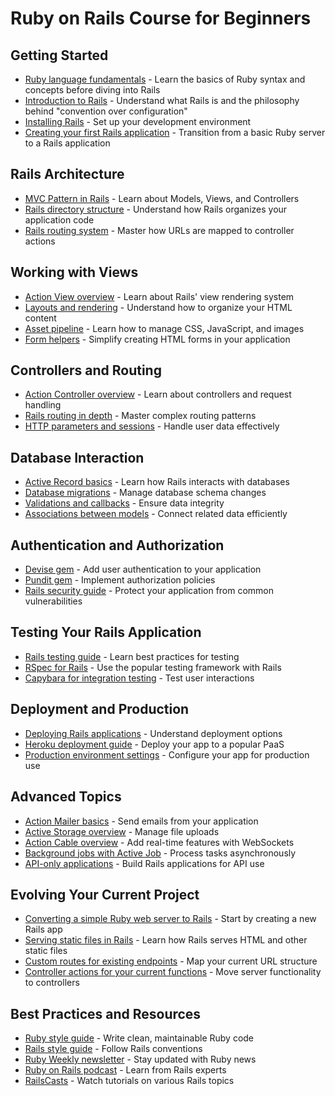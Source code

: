 # Ruby on Rails Course for Beginners

## Getting Started
- [Ruby language fundamentals](https://ruby-doc.org/docs/ruby-doc-bundle/Manual/man-1.4/) - Learn the basics of Ruby syntax and concepts before diving into Rails
- [Introduction to Rails](https://guides.rubyonrails.org/getting_started.html) - Understand what Rails is and the philosophy behind "convention over configuration"
- [Installing Rails](https://guides.rubyonrails.org/getting_started.html#creating-a-new-rails-project-installing-rails) - Set up your development environment
- [Creating your first Rails application](https://guides.rubyonrails.org/getting_started.html#creating-the-blog-application) - Transition from a basic Ruby server to a Rails application

## Rails Architecture
- [MVC Pattern in Rails](https://guides.rubyonrails.org/getting_started.html#mvc-and-you) - Learn about Models, Views, and Controllers
- [Rails directory structure](https://guides.rubyonrails.org/getting_started.html#creating-the-blog-application) - Understand how Rails organizes your application code
- [Rails routing system](https://guides.rubyonrails.org/routing.html) - Master how URLs are mapped to controller actions

## Working with Views
- [Action View overview](https://guides.rubyonrails.org/action_view_overview.html) - Learn about Rails' view rendering system
- [Layouts and rendering](https://guides.rubyonrails.org/layouts_and_rendering.html) - Understand how to organize your HTML content
- [Asset pipeline](https://guides.rubyonrails.org/asset_pipeline.html) - Learn how to manage CSS, JavaScript, and images
- [Form helpers](https://guides.rubyonrails.org/form_helpers.html) - Simplify creating HTML forms in your application

## Controllers and Routing
- [Action Controller overview](https://guides.rubyonrails.org/action_controller_overview.html) - Learn about controllers and request handling
- [Rails routing in depth](https://guides.rubyonrails.org/routing.html) - Master complex routing patterns
- [HTTP parameters and sessions](https://guides.rubyonrails.org/action_controller_overview.html#parameters) - Handle user data effectively

## Database Interaction
- [Active Record basics](https://guides.rubyonrails.org/active_record_basics.html) - Learn how Rails interacts with databases
- [Database migrations](https://guides.rubyonrails.org/active_record_migrations.html) - Manage database schema changes
- [Validations and callbacks](https://guides.rubyonrails.org/active_record_validations.html) - Ensure data integrity
- [Associations between models](https://guides.rubyonrails.org/association_basics.html) - Connect related data efficiently

## Authentication and Authorization
- [Devise gem](https://github.com/heartcombo/devise) - Add user authentication to your application
- [Pundit gem](https://github.com/varvet/pundit) - Implement authorization policies
- [Rails security guide](https://guides.rubyonrails.org/security.html) - Protect your application from common vulnerabilities

## Testing Your Rails Application
- [Rails testing guide](https://guides.rubyonrails.org/testing.html) - Learn best practices for testing
- [RSpec for Rails](https://github.com/rspec/rspec-rails) - Use the popular testing framework with Rails
- [Capybara for integration testing](https://github.com/teamcapybara/capybara) - Test user interactions

## Deployment and Production
- [Deploying Rails applications](https://guides.rubyonrails.org/deploying_rails_applications.html) - Understand deployment options
- [Heroku deployment guide](https://devcenter.heroku.com/articles/getting-started-with-rails6) - Deploy your app to a popular PaaS
- [Production environment settings](https://guides.rubyonrails.org/configuring.html#configuring-a-production-environment) - Configure your app for production use

## Advanced Topics
- [Action Mailer basics](https://guides.rubyonrails.org/action_mailer_basics.html) - Send emails from your application
- [Active Storage overview](https://guides.rubyonrails.org/active_storage_overview.html) - Manage file uploads
- [Action Cable overview](https://guides.rubyonrails.org/action_cable_overview.html) - Add real-time features with WebSockets
- [Background jobs with Active Job](https://guides.rubyonrails.org/active_job_basics.html) - Process tasks asynchronously
- [API-only applications](https://guides.rubyonrails.org/api_app.html) - Build Rails applications for API use

## Evolving Your Current Project
- [Converting a simple Ruby web server to Rails](https://guides.rubyonrails.org/getting_started.html) - Start by creating a new Rails app
- [Serving static files in Rails](https://guides.rubyonrails.org/asset_pipeline.html#serve-static-assets) - Learn how Rails serves HTML and other static files
- [Custom routes for existing endpoints](https://guides.rubyonrails.org/routing.html#non-resourceful-routes) - Map your current URL structure
- [Controller actions for your current functions](https://guides.rubyonrails.org/action_controller_overview.html) - Move server functionality to controllers

## Best Practices and Resources
- [Ruby style guide](https://github.com/rubocop/ruby-style-guide) - Write clean, maintainable Ruby code
- [Rails style guide](https://github.com/rubocop/rails-style-guide) - Follow Rails conventions
- [Ruby Weekly newsletter](https://rubyweekly.com/) - Stay updated with Ruby news
- [Ruby on Rails podcast](https://www.railspodcast.com/) - Learn from Rails experts
- [RailsCasts](http://railscasts.com/) - Watch tutorials on various Rails topics 